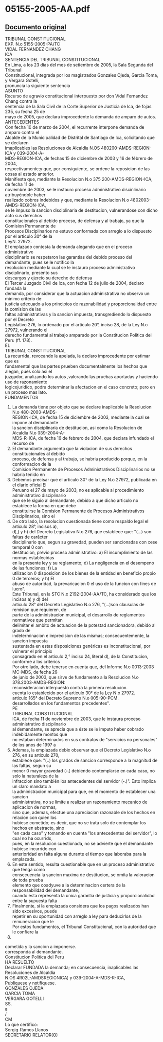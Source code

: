 
05155-2005-AA.pdf
=================
  
[Documento original](https://tc.gob.pe/jurisprudencia/2006/05155-2005-AA.pdf)  
---  
TRIBUNAL CONSTITUCIONAL  
EXP. N.o 5155-2005-PA/TC  
VIDAL FERNANDEZ CHANG  
ICA  
SENTENCIA DEL TRIBUNAL CONSTITUCIONAL  
En Lima, a los 23 dias del mes de setiembre de 2005, la Sala Segunda del Tribunal  
Constitucional, integrada por los magistrados Gonzales Ojeda, Garcia Toma, y Vergara Gotelli,  
pronuncia la siguiente sentencia  
ASUNTO  
Recurso de agravio constitucional interpuesto por don Vidal Fernandez Chang contra la  
sentencia de la Sala Civil de la Corte Superior de Justicia de Ica, de fojas 235, su fecha 25 de  
mayo de 2005, que declara improcedente la demanda de amparo de autos.  
ANTECEDENTES  
Con fecha 10 de marzo de 2004, el recurrente interpone demanda de amparo contra el  
Alcalde de la Municipalidad de Distrital de Santiago de Ica, solicitando que se declaren  
imaplicables las Resoluciones de Alcaldia N.OS 480200-AMDS-REGION-ICA y 039-2004-A-  
MDS-REGION-ICA, de fechas 15 de diciembre de 2003 y 16 de fébrero de 2004,  
respectivamente;y que, por consiguiente, se ordene la reposicion de las cosas al estado anterior.  
Manifiesta que, mediante la Resolucion N.o 375 200-AMDS-REGION-ICA, de fecha 11 de  
noviembre de 2003, se le instauro proceso administrativo discinlinario atribuyéndole haber  
realizado cobros indebidos y que, mediante la Resolucion N.o 4802003-AMDS-REGION-ICA,  
se le impuso la sancion disciplinaria de destitucion, vulnerandose con dicho acto sus derechos  
constitucionales al debido proceso, de defensa y al trabajo, ya que la Comision Permanente de  
Procesos Disciplinarios no estuvo conformada con arreglo a lo dispuesto por el articulo 30° de la  
LeyN. 27972.  
El emplazado contesta la demanda alegando que en el proceso administrativo  
disciplinario se respetaron las garantias del debido proceso del demandante, pues se le notifico la  
resolucion mediante la cual se le instauro proceso administrativo disciplinario, presento sus  
descargos y ejercio su derecho de defensa  
El Tercer Juzgado Civil de Ica, con fecha 12 de julio de 2004, declaro fundada la  
demanda, por considerar que la actuacion administrativa no observo un minimo criterio de  
justicia adecuado a los principios de razonabilidad y proporcionalidad entre la comision de las  
faltas administrativas y la sancion impuesta, transgrediendo lo dispuesto por el Decreto  
Legislativo 276, lo ordenado por el articulo 20°, inciso 28, de la Ley N.o 27972, vulnerando el  
derecho fundamental al trabajo amparado por la Constitucion Politica del Peru (ff. 178).  
EL  
TRIBUNAL CONSTITUCIONAL  
La recurrida, revocando la apelada, la declaro improcedente por estimar que es  
fundamental que las partes prueben documentalmente los hechos que alegan, pues solo asi el  
juzgador, analizando los autos ,valorando las pruebas aportadas y haciendo uso de razonamiento  
logicojuridico, podra determinar la afectacion en el caso concreto; pero en un proceso mas lato.  
FUNDAMENTOS  
1. La demanda tiene por objeto que se declare inaplicable la Resolucion N.o 480-2003-AMDS-  
REGION-ICA, de fecha 15 de diciembre de 2003, mediante la cual se impone al demandante  
la sancion disciplinaria de destitucion, asi como la Resolucion de Alcaldia N.o 039-2004-A-  
MDS-R-ICA, de fecha 16 de febrero de 2004, que declara infundado el recurso de  
2. El demandante argumenta que la violacion de sus derechos constitucionales al debido  
proceso, de defensa y al trabajo, se habria producido porque, en la conformacion de la  
Comision Permanente de Procesos Administrativos Disciplinarios no se habria tenido en  
3. Debemos precisar que el articulo 30° de la Ley N.o 27972, publicada en el diario oficial El  
Peruano el 27 de mayo de 2003, no es aplicable al procedimiento administrativo disciplinario  
que se le siguio al demandante, debido a que dicho articulo no establece la forma en que debe  
constituirse la Comision Permanente de Procesos Administrativos Disciplinarios, sino el  
4. De otro lado, la resolucion cuestionada tiene como respaldo legal el articulo 28°, incisos a),  
d),) y h) del Decreto Legislativo N.o 276, que establece que: "(...) son faltas de carâcter  
disciplinario que, segun su gravedad, pueden ser sancionadas con cese temporal 0 con  
destitucion, previo proceso administrativo: a) El incumplimiento de las normas establecidas  
en la presente ley y su reglamento; d) La negligencia en el desempeno de las funciones; f) La  
utilizacion 0 disposicion de los bienes de la entidad en beneficio propio 0 de terceros; y h) El  
abuso de autoridad, la prevaricacion 0 el uso de la funcion con fines de lucro".  
Este Tribunal, en la STC N.o 2192-2004-AA/TC, ha considerado que los incisos a) y d) del  
articulo 28° del Decreto Legislativo N.o 276, "(...)son clausulas de remision que requieren, de  
parte de la administracion municipal, el desarrollo de reglamentos normativos que permitan  
delimitar el ambito de actuacion de la potestad sancionadora, debido al grado de  
indeterminacion e imprecision de las mismas; consecuentemente, la sancion impuesta  
sustentada en estas disposiciones genéricas es inconstitucional, por vulnerar el principio  
çonsagrado en el articulo 2,° inciso 24, literal d), de la Constitucion, conforme a los criterios  
Por otro lado, debe tenerse en cuenta que, del Informe N.o 0013-2003 MC-MDS, de fecha 26  
de junio de 2003, que sirve de fundamento a la Resolucion N.o 378.2003-AMDS-REGION:  
reconsideracion interpuesto contra la primera resolucion.  
cuenta lo establecido por el articulo 30° de la Ley N.o 27972.  
articulo 165° del Decreto Supremo N.o 005-90-PCM.  
desarrollados en los fundamentos precedentes".  
PE  
TRIBUNAL CONSTITUCIONAL  
ICA, de fecha 11 de noviembre de 2003, que le instaura proceso administrativo disciplinario  
al demandante, se aprecia que a éste se le imputo haber cobrado indebidamente montos que  
no estaban determinados en sus contratos de "servicios no personales" de los anos de 1997 a  
7. Ademas, la emplazada debio observar que el Decreto Legislativo N.o 276, en su articulo 270,  
establece que: "(..) los grados de sancion corresponde a la magnitud de las faltas, segun su  
menor 0 mayor gravedad (-.) debiendo contemplarse en cada caso, no solo la naturaleza de la  
infraccion sino también los antecedentes del servidor (-.)". Esto implica un claro mandato a  
la administracion municipal para que, en el momento de establecer una sancion  
administrativa, no se limite a realizar un razonamiento mecanico de aplicacion de normas,  
sino que, ademas, efectue una apreciacion razonable de los hechos en relacion con quien los  
hubiese cometido; es decir, que no se trata solo de contemplar los hechos en abstracto, sino  
"en cada caso" y tomando en cuenta "los antecedentes del servidor", lo cual no ha ocurrido,  
pues, en la resolucion cuestionada, no se advierte que el demandante hubiese incurrido con  
anterioridad en falta alguna durante el tiempo que laboraba para la emplazada.  
8. En este sentido, resulta cuestionable que en un proceso administrativo que tenga como  
consecuencia la sancion maxima de destitucion, se omita la valoracion de toda prueba  
elemento que coadyuve a la determinacion certera de la responsabilidad del demandante,  
cuando ésta representa la unica garantia de justicia y proporcionalidad entre la supuesta falta  
9. Finalmente, si la emplazada considera que los pagos realizados han sido excesivos, puede  
repetir en su oportunidad con arreglo a ley para deducirlos de la remuneracion que le  
Por estos fundamentos, el Tribunal Constitucional, con la autoridad que le confiere la  
2002.  
cometida y la sancion a imponerse.  
corresponda al demandante.  
Constitucion Politica del Peru  
HA RESUELTO  
Declarar FUNDADA la demanda; en consecuencia, inaplicables las Resoluciones de Alcaldia  
N.OS 4R02L-AMDSREGIONICA) y 039-2004-A-MDS-R-ICA,  
Publiquese y notifiquese.  
GONZALES OJEDA  
GARCIA TOMA  
VERGARA GOTELLI  
SS.  
a  
/  
CM  
Lo que certifico:  
Sergig-Ramos Llanos  
SECRETARIO RELATOR(O)